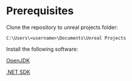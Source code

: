 # Prerequisites

Clone the repository to unreal projects folder:

```plaintext
C:\Users\<username>\Documents\Unreal Projects
```

Install the following software:

[OpenJDK](https://developers.redhat.com/products/openjdk/download)

[.NET SDK](https://dotnet.microsoft.com/en-us/download/dotnet?cid=getdotnetcorecli)
